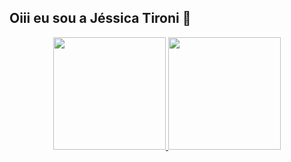 ## Oiii eu sou a Jéssica Tironi 👋
<div align="center">
  <a href="https://github.com/jehtironi">
  <img height="180em" src="https://github-readme-stats.vercel.app/api?username=jehtironi&show_icons=true&theme=dark&include_all_commits=true&count_private=true"/>
  <img height="180em" src="https://github-readme-stats.vercel.app/api/top-langs/?username=jehtironi&layout=compact&langs_count=7&theme=dark"/>
</div>
